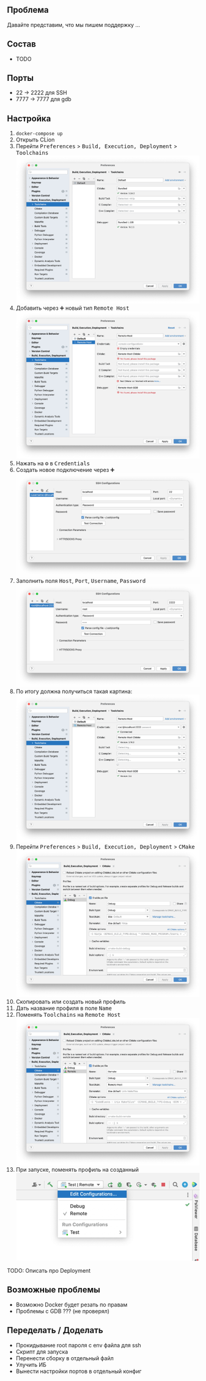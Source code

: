## Проблема

Давайте представим, что мы пишем поддержку ...

## Состав

- TODO

## Порты

- 22 -> 2222 для SSH
- 7777 -> 7777 для gdb

## Настройка

1. `docker-compose up`
2. Открыть CLion
3. Перейти <kbd>Preferences</kbd> > <kbd>Build, Execution, Deployment</kbd> > <kbd>Toolchains</kbd>
   ![](docs/11.png)
4. Добавить через <kbd>➕</kbd> новый тип <kbd>Remote Host</kbd>
   ![](docs/12.png)
5. Нажать на <kbd>⚙️</kbd> в <kbd>Credentials</kbd>
6. Создать новое подключение через <kbd>➕</kbd>
   ![](docs/13.png)
7. Заполнить поля <kbd>Host</kbd>, <kbd>Port</kbd>, <kbd>Username</kbd>, <kbd>Password</kbd>
   ![](docs/14.png)
8. По итогу должна получиться такая картина:
   ![](docs/15.png)
9. Перейти <kbd>Preferences</kbd> > <kbd>Build, Execution, Deployment</kbd> > <kbd>CMake</kbd>
   ![](docs/21.png)
10. Скопировать или создать новый профиль
11. Дать название профиля в поле <kbd>Name</kbd>
12. Поменять <kbd>Toolchains</kbd> на <kbd>Remote Host</kbd>
    ![](docs/22.png)
13. При запуске, поменять профиль на созданный
    ![](docs/23.png)

TODO: Описать про Deployment

## Возможные проблемы

- Возможно Docker будет резать по правам
- Проблемы с GDB ??? (не проверял)

## Переделать / Доделать

- Прокидывание root пароля с env файла для ssh
- Скрипт для запуска
- Перенести сборку в отдельный файл
- Улучить ИБ
- Вынести настройки портов в отдельный конфиг

